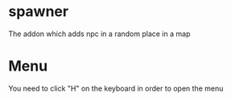 # spawner
The addon which adds npc in a random place in a map
# Menu
You need to click "H" on the keyboard in order to open the menu
